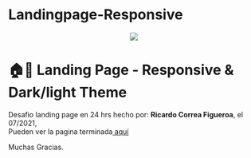 # Landingpage-Responsive
<!---->
<div align="center">
<img src="../ReadMeFiles/app.jpg" align="center">
</div>

# 🏠🤗 Landing Page - Responsive & Dark/light Theme

<p>Desafio landing page en 24 hrs hecho por: <strong>Ricardo Correa Figueroa</strong>, el 07/2021,</br>
Pueden ver la pagina terminada<a href="#" target="_blank"> aquí </a></p>

Muchas Gracias.
